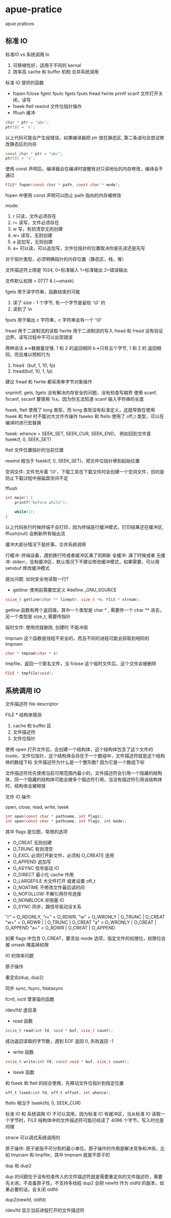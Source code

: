 # apue-pratice
apue pratices

## 标准 IO

标准IO vs 系统调用 Io

1. 可移植性好，适用于不同的 kernal
2. 效率高 cache 和 buffer 机制 合并系统调用

标准 IO 提供的函数

- fopen fclose fgetc fputc fgets fputs fread fwrite printf scanf 文件打开关闭，读写
- fseek ftell rewind 文件位指针操作
- fflush 缓冲



```c
char * ptr = "abc";
ptr[0] = 'x';
```

以上代码可能会产生段错误，如果编译器把 ptr 放在静态区, 第二条语句会尝试修改静态区的内存


```c
const char * ptr = "abc";
ptr[0] = 'x';
```

使用 const 声明后，编译器会在编译时提醒有对只读地址的内存修改，编译会不通过


```c
FILE* fopen(const char * path, const char * mode);
```

fopen 中使用 const 声明可以防止 path 指向的内存被修改

mode:

1. r 只读，文件必须存在
2. r+ 读写，文件必须存在
3. w 写，有则清空无则创建
4. w+ 读写，无则创建
5. a 追加写，无则创建
6. a+ 可以读，可以追加写，文件位指针的位置取决你是先读还是先写

对于指针类型，必须明确指针的内存位置（静态区，栈，堆）

文件描述符上限是 1024, 0=标准输入 1=标准输出 2=错误输出

文件默认权限 = 0777 & (~umask)



fgets 用于读字符串，函数结束的可能

1. 读了 size - 1 个字节, 有一个字节是留给 '\0' 的
2. 读到了 \n

fputs 用于输出 c 字符串，c 字符串会有一个 '\0' 

fread 用于二进制流的读取
fwrite 用于二进制流的写入
fread 和 fread 没有验证边界，读写过程中不可以出现错误

两种读法
a->数据量足够, 1 和 2 的返回相同
b->只有五个字节, 1 和 2 的 返回相同，而且难以预知行为
1. fread（buf, 1, 10, fp)
2. fread(buf, 10, 1, fp)

建议 fread 和 fwrite 都采用单字节对象操作

snprintf, gets, fgets 没有解决内存安全的问题，没有检查写越界
使用 scanf, fscanf, sscanf 要慎用 %s，因为你无法知道 scanf 输入字符串的长度

fseek, ftell 使用了 long 类型，而 long 类型没有标准定义，这就导致在使用 fseek 和 ftell 时不能对大文件作操作
fseeko 和 ftello 使用了 off_t 类型，可以在编译时进行宏替换

fseek: whence = SEEK_SET, SEEK_CUR, SEEK_END，
例如回到文件首 fseek(f, 0, SEEK_SET)

ftell 文件位置指针的当前位置

rewind 相当于 fseek(f, 0, SEEK_SET)，把文件位指针移到起始位置

空洞文件: 文件充斥着 '\0'，下载工具在下载文件时会创建一个空洞文件，目的是防止下载过程中报磁盘空间不足

fflush

```c
int main() {
    printf("before while");

    while(1);
}
```

以上代码执行时候终端不会打印，因为终端是行缓冲模式，打印结果还在缓冲区, fflush(null) 会刷新所有输出流

缓冲大部分情况下是好事，合并系统调用

行缓冲: 终端设备，遇到换行符或者缓冲区满了则刷新
全缓冲: 满了时候或者 
无缓冲: stderr，没有缓冲区，默认情况下不建议修改缓冲模式，如果需要，可以用 setvbuf 修改缓冲模式

提出问题: 如何安全地读取一行?

- getline: 使用前需要宏定义 #define _GNU_SOURCE 

```c
ssize_t getline(char ** lineptr, size_t *n, FILE * stream);
```

getline 函数有两个返回值，其中一个类型是 char * , 需要传一个 char ** 进去，另一个类型是 size_t, 需要传指针

临时文件: 使用完就删除, 创建时 不能冲突

tmpnam 这个函数是线程不安全的，而且不同的进程可能会获取到相同的 tmpnam

```c
char * tmpnam(char * s)
```

tmpfile，返回一个匿名文件，当 fclose 这个临时文件后，这个文件会被删除

```c
FILE * tmpfile(void);
```

## 系统调用 IO

文件描述符 file descriptor

FILE * 结构体猜测

1. cache 和 buffer 区
2. 文件描述符
3. 文件位指针

使用 open 打开文件后，会创建一个结构体，这个结构体包含了这个文件的 inode，文件位指针，这个结构体会存在于一个数组中，文件描述符就是这个结构体的数组下标
文件描述符为什么是一个整形数? 因为它是一个数组下标

文件描述符优先使用当前可用范围内最小的，文件描述符会引用一个隐藏的结构体，同一个隐藏的结构体可能会被多个描述符引用，当没有描述符引用该结构体时，结构体会被释放

文件 IO 操作:

open, close, read, write, lseek

```c
int open(const char * pathname, int flags);
int open(const char * pathname, int flags, int mode);
```

其中 flags 是位图，常用的选项

- O_CREAT 无则创建
- O_TRUNC 有则清空
- O_EXCL 必须打开新文件，必须和 O_CREATE 连用
- O_APPEND 追加写
- O_ASYNC 信号驱动 IO
- O_DIRECT 最小化 cache 作用
- O_LARGEFILE 大文件打开 或者设置 off_t
- O_NOATIME 不修改文件最后读时间
- O_NOFOLLOW 不解引用符号连接
- O_NONBLOCK 非阻塞 IO
- O_SYNC 同步，跟信号驱动没关系

"r" = O_RDONLY, "r+" = O_RDWR, 
"w" = O_WRONLY | O_TRUNC | O_CREAT
"w+" = O_RDWR | | O_TRUNC | O_CREAT 
"a" = O_WRONLY |  O_CREAT | O_APPEND
"a+" = O_RDWR | O_CREAT | O_APPEND

如果 flags 中包含 O_CREAT，要添加 mode 选项，指定文件的权限位，权限位会被 umask 掩盖掉权限

IO 的效率问题

原子操作

重定向(dup, dup2)

同步 sync, fsync, fdatasync

fcntl, ioctl 管家级的函数

/dev/fd/ 虚目录


- read 函数

```c
ssize_t read(int fd, void * buf, size_t count);
```

成功返回读取的字节数，遇到 EOF 返回 0, 失败返回 -1

- write 函数

```c
ssize_t write(int fd, const void * buf, size_t count);
```

- lseek 函数

和 fseek 和 ftell 的综合使用，先移动文件位指针到指定位置

```c
off_t lseek(int fd, off_t offset, int whence);
```

ftello 相当于 lseek(fd, 0, SEEK_CUR)

标准 IO 和 系统调用 IO 不可以混用，因为标准 IO 有缓冲区，当从标准 IO 读取一个字节时，FILE 结构体中的文件描述符可能已经读了 4096 个字节，写入时也是同理


strace 可以调式系统调用的

原子操作: 原子是指不可分割的最小单位，原子操作的作用是解决竞争和冲突，比如 tmpnam 和 tmpfile，其中 tmpnam 就是不原子的

dup 和 dup2

dup 的问题在于没有检查传入的文件描述符就是需要重定向的文件描述符，需要先关闭，不具备原子性，不支持多线程
dup2 会把 newfd 作为 oldfd 的副本，如果必要的话，会关闭 oldfd

dup2(newfd, oldfd)


/dev/fd 显示当前进程打开的文件描述符
